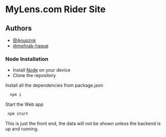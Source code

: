 # MyLens.com Rider Site

## Authors

- [@Anupznk](https://github.com/Anupznk)
- [@mehrab-haque](https://github.com/mehrab-haque)

### Node Installation

- Install [Node](https://nodejs.org/en/download/) on your device
- Clone the repository

Install all the dependencies from package.json

```bash
  npm i
```
 Start the Web app
 ```bash
  npm start
```

This is just the front end, the data will not be shown unless the backend is up and running.
